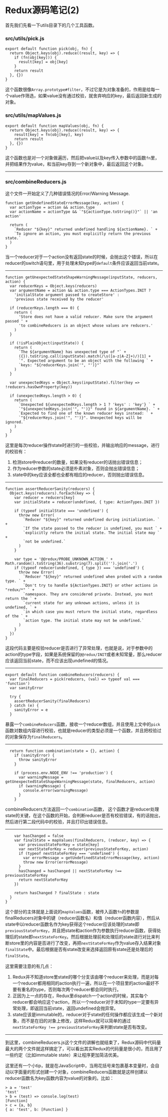 # Redux源码笔记(2)

首先我们先看一下utils目录下的几个工具函数。

### src/utils/pick.js

    export default function pick(obj, fn) {
      return Object.keys(obj).reduce((result, key) => {
        if (fn(obj[key])) {
          result[key] = obj[key]
        }
        return result
      }, {})
    }

这个函数很像```Array.prototype#filter```，不过它是为对象准备的，作用是给每一个value作筛选，如果value没有通过校验，就舍弃响应的key，最后返回新生成的对象。

### src/utils/mapValues.js

    export default function mapValues(obj, fn) {
      return Object.keys(obj).reduce((result, key) => {
        result[key] = fn(obj[key], key)
        return result
      }, {})
    }

这个函数也是对一个对象做遍历，然后把value以及key传入参数中的函数```fn```里，并把结果作为value，和当前key存到一个新对象中，最后返回这个对象。

--- 

### src/combineReducers.js

这个文件一开始定义了几种错误情况的Error/Warning Message.

    function getUndefinedStateErrorMessage(key, action) {
      var actionType = action && action.type
      var actionName = actionType && `"${actionType.toString()}"` || 'an action'

      return (
        `Reducer "${key}" returned undefined handling ${actionName}. ` +
        `To ignore an action, you must explicitly return the previous state.`
      )
    }

当一个reducer对于一个action没有返回state的时候，会抛出这个错误，所以在reducer的switch语句里，用于处理未知type的```default```条件应该返回当前state。

---
    function getUnexpectedStateShapeWarningMessage(inputState, reducers, action) {
      var reducerKeys = Object.keys(reducers)
      var argumentName = action && action.type === ActionTypes.INIT ?
        'initialState argument passed to createStore' :
        'previous state received by the reducer'

      if (reducerKeys.length === 0) {
        return (
          'Store does not have a valid reducer. Make sure the argument passed ' +
          'to combineReducers is an object whose values are reducers.'
        )
      }

      if (!isPlainObject(inputState)) {
        return (
          `The ${argumentName} has unexpected type of "` +
          ({}).toString.call(inputState).match(/\s([a-z|A-Z]+)/)[1] +
          `". Expected argument to be an object with the following ` +
          `keys: "${reducerKeys.join('", "')}"`
        )
      }

      var unexpectedKeys = Object.keys(inputState).filter(key => !reducers.hasOwnProperty(key))

      if (unexpectedKeys.length > 0) {
        return (
          `Unexpected ${unexpectedKeys.length > 1 ? 'keys' : 'key'} ` +
          `"${unexpectedKeys.join('", "')}" found in ${argumentName}. ` +
          `Expected to find one of the known reducer keys instead: ` +
          `"${reducerKeys.join('", "')}". Unexpected keys will be ignored.`
        )
      }
    }

这里是每次reducer操作state时进行的一些校验，并输出响应的message，进行的校验有：

1. 检测store中reducer的数量，如果没有reducer的话抛出错误信息；
2. 作为reducer参数的state必须是朴素对象，否则会抛出错误信息；
3. state中的key应该全都也全都有相应的reducer，否则抛出错误信息。

---

    function assertReducerSanity(reducers) {
      Object.keys(reducers).forEach(key => {
        var reducer = reducers[key]
        var initialState = reducer(undefined, { type: ActionTypes.INIT })

        if (typeof initialState === 'undefined') {
          throw new Error(
            `Reducer "${key}" returned undefined during initialization. ` +
            `If the state passed to the reducer is undefined, you must ` +
            `explicitly return the initial state. The initial state may ` +
            `not be undefined.`
          )
        }

        var type = '@@redux/PROBE_UNKNOWN_ACTION_' + Math.random().toString(36).substring(7).split('').join('.')
        if (typeof reducer(undefined, { type }) === 'undefined') {
          throw new Error(
            `Reducer "${key}" returned undefined when probed with a random type. ` +
            `Don't try to handle ${ActionTypes.INIT} or other actions in "redux/*" ` +
            `namespace. They are considered private. Instead, you must return the ` +
            `current state for any unknown actions, unless it is undefined, ` +
            `in which case you must return the initial state, regardless of the ` +
            `action type. The initial state may not be undefined.`
          )
        }
      })
    }

这段代码主要是校验reducer是否进行了异常处理，也就是说，对于参数中的action的type字段，如果是系统保留的```@@redux/INIT```或者未知常量，那么reducer应该返回当前state，而不应该出现undefined的情况。

---

    export default function combineReducers(reducers) {
      var finalReducers = pick(reducers, (val) => typeof val === 'function')
      var sanityError

      try {
        assertReducerSanity(finalReducers)
      } catch (e) {
        sanityError = e
      }

暴露一个```combineReducers```函数，接收一个reducer数组，并且使用上文中的```pick```函数对数组内容进行校验，也就是reducer的类型必须是一个函数，并且把校验过的对象保存为```finalReducers```。

---

      return function combination(state = {}, action) {
        if (sanityError) {
          throw sanityError
        }

        if (process.env.NODE_ENV !== 'production') {
          var warningMessage = getUnexpectedStateShapeWarningMessage(state, finalReducers, action)
          if (warningMessage) {
            console.error(warningMessage)
          }
        }

combineReducers方法返回一个```combination```函数， 这个函数才是reducer处理state的关键，在这个函数的开始，会判断reducer是否有校验错误，有的话抛出，然后进行第二段代码中的校验，并且打印出错误信息。

---

        var hasChanged = false
        var finalState = mapValues(finalReducers, (reducer, key) => {
          var previousStateForKey = state[key]
          var nextStateForKey = reducer(previousStateForKey, action)
          if (typeof nextStateForKey === 'undefined') {
            var errorMessage = getUndefinedStateErrorMessage(key, action)
            throw new Error(errorMessage)
          }
          hasChanged = hasChanged || nextStateForKey !== previousStateForKey
          return nextStateForKey
        })

        return hasChanged ? finalState : state
      }
    }

这个部分的主体就是上面说的```mapValues```函数，被传入函数```fn```的参数是finalReducers对象中的键（reducer函数名）和值（reducer函数内容），然后从state中以reducer函数名作为key获得这个reducer应该处理的state即```previousStateForKey```，并且把state和action作为参数执行reducer函数，获得处理后的state即```nextStateForKey```。然后根据处理前和处理后的state进行对比来判断store里的内容是否进行了改变，再把```nextStateForKey```作为value存入结果对象```finalState```中。最后根据是否有state改变来选择返回原有state还是处理后的```finalState```。

这里需要注意的有几点：

1. Redux并不知道store里state的哪个分支该由哪个reducer来处理，而是对每一个reducer都用相同的action执行一遍，所以在一个项目里的action最好不要有重名的type，否则每次两个reducer都会同时执行。
2. 正因为上一点的存在，Redux里dispatch一个action的时候，其实每个reducer都会响应这个action，所以一个reducer对于未知的type一定要有异常处理，即返回当前state，返回undefined会抛异常。
3. state应该是immutable的，reducer对于state的任何操作都应该生成一个新对象，而不是在旧的对象上修改，这样Redux就可以简单的通过```nextStateForKey !== previousStateForKey```来判断state是否有改变。

---

到这里，combineReducers.js这个文件的讲解也就结束了，Redux源码中代码量最大的两个文件就这样搞定了，可以看出其实Redux的代码量是很小的，而且用了一些约定（比如immutable state）来让程序更加简洁优美。

这里还有一个小tip，就是在JavaScript中，当用花括号来包裹基本变量时，会自动以字面量的形式创建一个对象，combineReducers函数就是这样创建以reducer函数名为key函数内容为value的对象的。比如：

    > a = 'test'
    'test'
    > b = (test) => console.log(test)
    [Function]
    > c = {a, b}
    { a: 'test', b: [Function] }